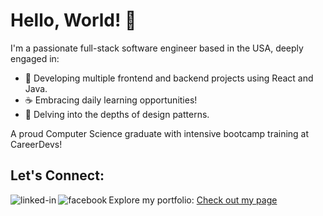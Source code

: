 # Hello, World! 👋

I'm a passionate full-stack software engineer based in the USA, deeply engaged in:

- 🔭 Developing multiple frontend and backend projects using React and Java.
- ☕ Embracing daily learning opportunities!
- 🌱 Delving into the depths of design patterns.

A proud Computer Science graduate with intensive bootcamp training at CareerDevs! 

## Let's Connect:

[<img align="left" alt="linked-in" src="https://img.shields.io/badge/linkedin-%230077B5.svg?&style=for-the-badge&logo=linkedin&logoColor=white" />](https://www.linkedin.com/in/eridan-winckler-449798169/)

[<img align="left" alt="facebook" src="https://img.shields.io/badge/instagram-bc2a8d.svg?&style=for-the-badge&logo=instagram&logoColor=white" />](https://www.instagram.com/efwinckler/)  

Explore my portfolio: [Check out my page](https://eriwinckler.netlify.app/)
